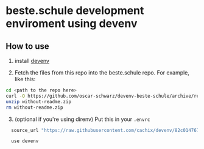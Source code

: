 # beste.schule development enviroment using devenv

## How to use

1. install [devenv](https://devenv.sh)

2. Fetch the files from this repo into the beste.schule repo. For example, like this:
  ```bash
cd <path to the repo here>
curl -O https://github.com/oscar-schwarz/devenv-beste-schule/archive/refs/heads/without-readme.zip
unzip without-readme.zip
rm without-readme.zip
  ```

3. (optional if you're using direnv) Put this in your `.envrc`
  ```bash
    source_url "https://raw.githubusercontent.com/cachix/devenv/82c0147677e510b247d8b9165c54f73d32dfd899/direnvrc" "sha256-7u4iDd1nZpxL4tCzmPG0dQgC5V+/44Ba+tHkPob1v2k="

    use devenv
  ```
